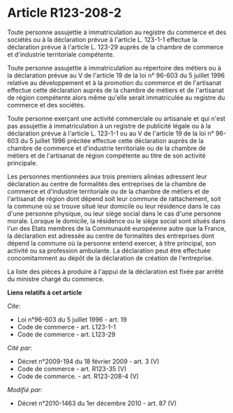 # Article R123-208-2

Toute personne assujettie à immatriculation au registre du commerce et des sociétés ou à la déclaration prévue à l'article L.
123-1-1 effectue la déclaration prévue à l'article L. 123-29 auprès de la      chambre de commerce et d'industrie
territoriale compétente. 

Toute personne assujettie à immatriculation au répertoire des métiers ou à la déclaration prévue au V de l'article 19 de la
loi n° 96-603 du 5 juillet 1996 relative au développement et à la promotion du commerce et de l'artisanat effectue cette
déclaration auprès de la chambre de métiers et de l'artisanat de région compétente alors même qu'elle serait immatriculée au
registre du commerce et des sociétés. 

Toute personne exerçant une activité commerciale ou artisanale et qui n'est pas assujettie à immatriculation à un registre de
publicité légale ou à la déclaration prévue à l'article L. 123-1-1 ou au V de l'article 19 de la loi n° 96-603 du 5 juillet
1996 précitée effectue cette déclaration auprès de la      chambre de commerce et d'industrie territoriale ou de la chambre
de métiers et de l'artisanat de région compétente au titre de son activité principale. 

Les personnes mentionnées aux trois premiers alinéas adressent leur déclaration au centre de formalités des entreprises de la
chambre de commerce et d'industrie territoriale ou de la chambre de métiers et de l'artisanat de région dont dépend soit leur
commune de rattachement, soit la commune où se trouve situé leur domicile ou leur résidence dans le cas d'une personne
physique, ou leur siège social dans le cas d'une personne morale. Lorsque le domicile, la résidence ou le siège social sont
situés dans l'un des Etats membres de la Communauté européenne autre que la France, la déclaration est adressée au centre de
formalités des entreprises dont dépend la commune où la personne entend exercer, à titre principal, son activité ou sa
profession ambulante. La déclaration peut être effectuée concomitamment au dépôt de la déclaration de création de
l'entreprise. 

La liste des pièces à produire à l'appui de la déclaration est fixée par arrêté du ministre chargé du commerce.

**Liens relatifs à cet article**

_Cite_:

  - Loi n°96-603 du 5 juillet 1996 - art. 19
  - Code de commerce - art. L123-1-1
  - Code de commerce - art. L123-29

_Cité par_:

  - Décret n°2009-194 du 18 février 2009 - art. 3 (V)
  - Code de commerce - art. R123-35 (V)
  - Code de commerce. - art. R123-208-4 (V)

_Modifié par_:

  - Décret n°2010-1463 du 1er décembre 2010 - art. 87 (V)
